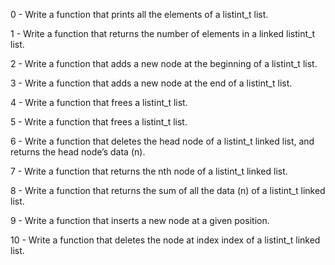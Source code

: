 0 - Write a function that prints all the elements of a listint_t list.

1 - Write a function that returns the number of elements in a linked listint_t list.

2 - Write a function that adds a new node at the beginning of a listint_t list.

3 - Write a function that adds a new node at the end of a listint_t list.

4 - Write a function that frees a listint_t list.

5 - Write a function that frees a listint_t list.

6 - Write a function that deletes the head node of a listint_t linked list, and returns the head node’s data (n).

7 - Write a function that returns the nth node of a listint_t linked list.

8 - Write a function that returns the sum of all the data (n) of a listint_t linked list.

9 - Write a function that inserts a new node at a given position.

10 - Write a function that deletes the node at index index of a listint_t linked list.
